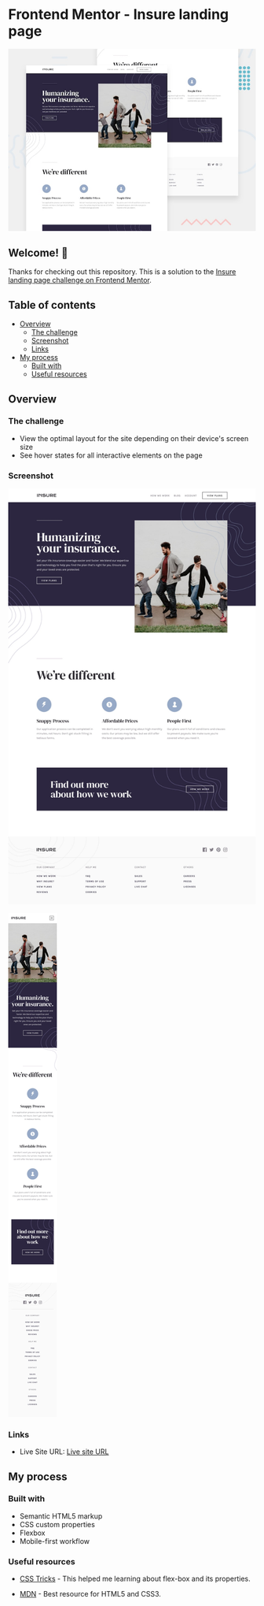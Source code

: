# Frontend Mentor - Insure landing page

![Design preview for the Insure landing page coding challenge](./design/desktop-preview.jpg)

## Welcome! 👋

Thanks for checking out this repository.
This is a solution to the [Insure landing page challenge on Frontend Mentor](https://www.frontendmentor.io/challenges/insure-landing-page-uTU68JV8).

## Table of contents

- [Overview](#overview)
  - [The challenge](#the-challenge)
  - [Screenshot](#screenshot)
  - [Links](#links)
- [My process](#my-process)
  - [Built with](#built-with)
  - [Useful resources](#useful-resources)

## Overview

### The challenge

- View the optimal layout for the site depending on their device's screen size
- See hover states for all interactive elements on the page

### Screenshot

![Desktop preview for the Social proof section coding challenge](./design/desktop-design.jpg)

![Mobile preview for the Social proof section coding challenge](./design/mobile-design.jpg)

### Links

- Live Site URL: [Live site URL](/)

## My process

### Built with

- Semantic HTML5 markup
- CSS custom properties
- Flexbox
- Mobile-first workflow

### Useful resources

- [CSS Tricks](https://css-tricks.com/snippets/css/a-guide-to-flexbox/) - This helped me learning about flex-box and its properties.

- [MDN](https://developer.mozilla.org/en-US/) - Best resource for HTML5 and CSS3.
